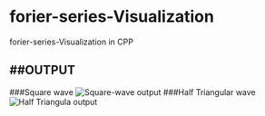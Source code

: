 # forier-series-Visualization
forier-series-Visualization in CPP

##OUTPUT
------
###Square wave
![Square-wave output]("https://github.com/pruthvi145/forier-series-Visualization/blob/master/Output/square-wave.png")
###Half Triangular wave
![Half Triangula output]("https://github.com/pruthvi145/forier-series-Visualization/blob/master/Output/triangular-wave.png")

